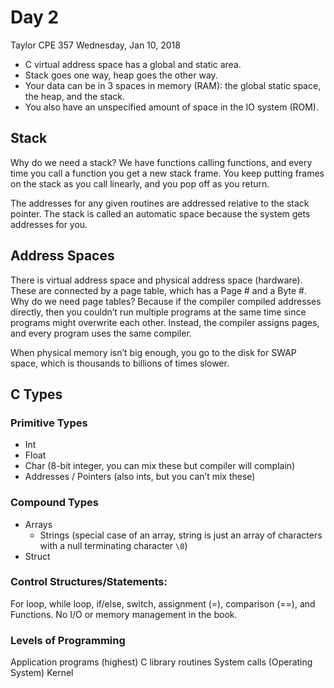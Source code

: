 # Day 2
Taylor CPE 357
Wednesday, Jan 10, 2018

- C virtual address space has a global and static area. 
- Stack goes one way, heap goes the other way.
- Your data can be in 3 spaces in memory (RAM): the global static space, the heap, and the stack.
- You also have an unspecified amount of space in the IO system (ROM).


## Stack
Why do we need a stack? We have functions calling functions, and every time you call a function you get a new stack frame. You keep putting frames on the stack as you call linearly, and you pop off as you return.

The addresses for any given routines are addressed relative to the stack pointer. The stack is called an automatic space because the system gets addresses for you.

## Address Spaces
There is virtual address space and physical address space (hardware). These are connected by a page table, which has a Page # and a Byte #. Why do we need page tables? Because if the compiler compiled addresses directly, then you couldn’t run multiple programs at the same time since programs might overwrite each other. Instead, the compiler assigns pages, and every program uses the same compiler.

When physical memory isn’t big enough, you go to the disk for SWAP space, which is thousands to billions of times slower.

## C Types

### Primitive Types
- Int
- Float
- Char (8-bit integer, you can mix these but compiler will complain)
- Addresses / Pointers (also ints, but you can’t mix these)

### Compound Types
- Arrays
    - Strings (special case of an array, string is just an array of characters with a null terminating character `\0`)
- Struct

### Control Structures/Statements: 
For loop, while loop, if/else, switch, assignment (=), comparison (==), and Functions. No I/O or memory management in the book.

### Levels of Programming
Application programs (highest)
    C library routines
        System calls (Operating System)
            Kernel

